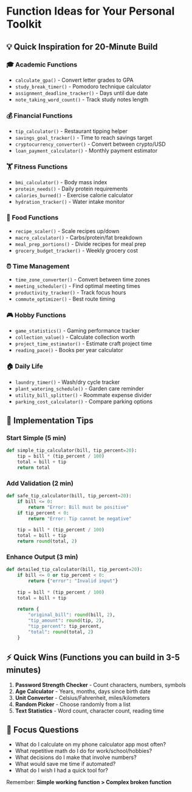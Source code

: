 # Function Ideas for Your Personal Toolkit

## 💡 Quick Inspiration for 20-Minute Build

### 🎓 Academic Functions
- `calculate_gpa()` - Convert letter grades to GPA
- `study_break_timer()` - Pomodoro technique calculator
- `assignment_deadline_tracker()` - Days until due date
- `note_taking_word_count()` - Track study notes length

### 💰 Financial Functions
- `tip_calculator()` - Restaurant tipping helper
- `savings_goal_tracker()` - Time to reach savings target
- `cryptocurrency_converter()` - Convert between crypto/USD
- `loan_payment_calculator()` - Monthly payment estimator

### 🏋️ Fitness Functions
- `bmi_calculator()` - Body mass index
- `protein_needs()` - Daily protein requirements
- `calories_burned()` - Exercise calorie calculator
- `hydration_tracker()` - Water intake monitor

### 🍳 Food Functions
- `recipe_scaler()` - Scale recipes up/down
- `macro_calculator()` - Carbs/protein/fat breakdown
- `meal_prep_portions()` - Divide recipes for meal prep
- `grocery_budget_tracker()` - Weekly grocery cost

### ⏰ Time Management
- `time_zone_converter()` - Convert between time zones
- `meeting_scheduler()` - Find optimal meeting times
- `productivity_tracker()` - Track focus hours
- `commute_optimizer()` - Best route timing

### 🎮 Hobby Functions
- `game_statistics()` - Gaming performance tracker
- `collection_value()` - Calculate collection worth
- `project_time_estimator()` - Estimate craft project time
- `reading_pace()` - Books per year calculator

### 🏠 Daily Life
- `laundry_timer()` - Wash/dry cycle tracker
- `plant_watering_schedule()` - Garden care reminder
- `utility_bill_splitter()` - Roommate expense divider
- `parking_cost_calculator()` - Compare parking options

## 🚀 Implementation Tips

### Start Simple (5 min)
```python
def simple_tip_calculator(bill, tip_percent=20):
    tip = bill * (tip_percent / 100)
    total = bill + tip
    return total
```

### Add Validation (2 min)
```python
def safe_tip_calculator(bill, tip_percent=20):
    if bill <= 0:
        return "Error: Bill must be positive"
    if tip_percent < 0:
        return "Error: Tip cannot be negative"
    
    tip = bill * (tip_percent / 100)
    total = bill + tip
    return round(total, 2)
```

### Enhance Output (3 min)
```python
def detailed_tip_calculator(bill, tip_percent=20):
    if bill <= 0 or tip_percent < 0:
        return {"error": "Invalid input"}
    
    tip = bill * (tip_percent / 100)
    total = bill + tip
    
    return {
        "original_bill": round(bill, 2),
        "tip_amount": round(tip, 2),
        "tip_percent": tip_percent,
        "total": round(total, 2)
    }
```

## ⚡ Quick Wins (Functions you can build in 3-5 minutes)

1. **Password Strength Checker** - Count characters, numbers, symbols
2. **Age Calculator** - Years, months, days since birth date
3. **Unit Converter** - Celsius/Fahrenheit, miles/kilometers
4. **Random Picker** - Choose randomly from a list
5. **Text Statistics** - Word count, character count, reading time

## 🎯 Focus Questions
- What do I calculate on my phone calculator app most often?
- What repetitive math do I do for work/school/hobbies?
- What decisions do I make that involve numbers?
- What would save me time if automated?
- What do I wish I had a quick tool for?

Remember: **Simple working function > Complex broken function**